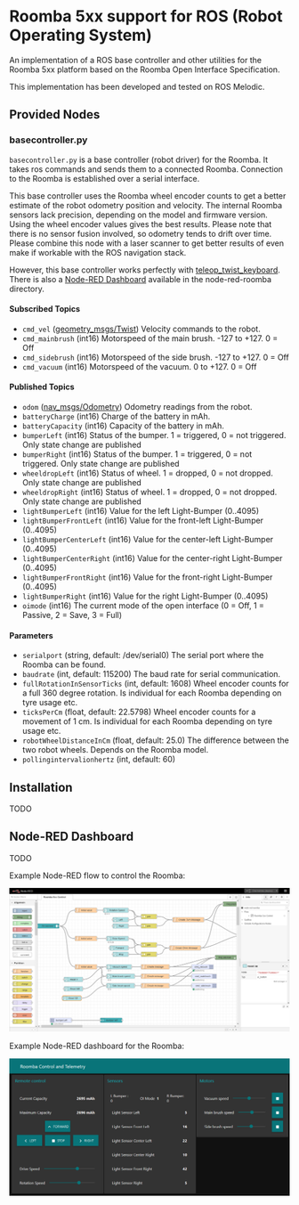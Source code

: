 # Roomba 5xx support for ROS (Robot Operating System)

An implementation of a ROS base controller and other utilities for the Roomba 5xx platform based on the Roomba Open Interface
Specification.

This implementation has been developed and tested on ROS Melodic.

## Provided Nodes

### basecontroller.py

`basecontroller.py` is a base controller (robot driver) for the Roomba. It takes ros commands and sends them to a connected
Roomba. Connection to the Roomba is established over a serial interface.

This base controller uses the Roomba wheel encoder counts to get a better estimate of the robot odometry position and velocity. The internal Roomba sensors lack precision, depending on the model and firmware version. Using the wheel encoder values gives the best results. Please note that there is no sensor fusion involved, so odometry tends to drift over time. Please combine this node with a laser scanner to get better results of even make if workable with the ROS navigation stack.

However, this base controller works perfectly with [teleop_twist_keyboard](http://wiki.ros.org/teleop_twist_keyboard). There is
also a [Node-RED Dashboard](https://nodered.org/) available in the node-red-roomba directory.

#### Subscribed Topics

* `cmd_vel` ([geometry_msgs/Twist](http://docs.ros.org/en/api/geometry_msgs/html/msg/Twist.html))
  Velocity commands to the robot.
* `cmd_mainbrush` (int16)
  Motorspeed of the main brush. -127 to +127. 0 = Off
* `cmd_sidebrush` (int16)
  Motorspeed of the side brush. -127 to +127. 0 = Off
* `cmd_vacuum` (int16)
  Motorspeed of the vacuum. 0 to +127. 0 = Off

#### Published Topics

* `odom` ([nav_msgs/Odometry](http://docs.ros.org/en/api/nav_msgs/html/msg/Odometry.html))
  Odometry readings from the robot.
* `batteryCharge` (int16)
  Charge of the battery in mAh.
* `batteryCapacity` (int16)
  Capacity of the battery in mAh.
* `bumperLeft` (int16)
  Status of the bumper. 1 = triggered, 0 = not triggered. Only state change are published
* `bumperRight` (int16)
  Status of the bumper. 1 = triggered, 0 = not triggered. Only state change are published
* `wheeldropLeft` (int16)
  Status of wheel. 1 = dropped, 0 = not dropped. Only state change are published
* `wheeldropRight` (int16)
  Status of wheel. 1 = dropped, 0 = not dropped. Only state change are published
* `lightBumperLeft` (int16)
  Value for the left Light-Bumper (0..4095)
* `lightBumperFrontLeft` (int16)
  Value for the front-left Light-Bumper (0..4095)  
* `lightBumperCenterLeft` (int16)
  Value for the center-left Light-Bumper (0..4095)  
* `lightBumperCenterRight` (int16)
  Value for the center-right Light-Bumper (0..4095)  
* `lightBumperFrontRight` (int16)
  Value for the front-right Light-Bumper (0..4095)  
* `lightBumperRight` (int16)
  Value for the right Light-Bumper (0..4095)
* `oimode` (int16)
  The current mode of the open interface (0 = Off, 1 = Passive, 2 = Save, 3 = Full)

#### Parameters

* `serialport` (string, default: /dev/serial0)
  The serial port where the Roomba can be found.
* `baudrate` (int, default: 115200)
  The baud rate for serial communication.
* `fullRotationInSensorTicks` (int, default: 1608)
  Wheel encoder counts for a full 360 degree rotation. Is individual for each Roomba depending on tyre usage etc. 
* `ticksPerCm` (float, default: 22.5798)
  Wheel encoder counts for a movement of 1 cm. Is individual for each Roomba depending on tyre usage etc.
* `robotWheelDistanceInCm` (float, default: 25.0)
  The difference between the two robot wheels. Depends on the Roomba model.
* `pollingintervalionhertz` (int, default: 60)

## Installation

TODO

## Node-RED Dashboard

TODO

Example Node-RED flow to control the Roomba:

![Example Node-RED flow](doc/noderedflow.png)

Example Node-RED dashboard for the Roomba:

![Example Node-RED dashboard](doc/nodereddashboard.png)